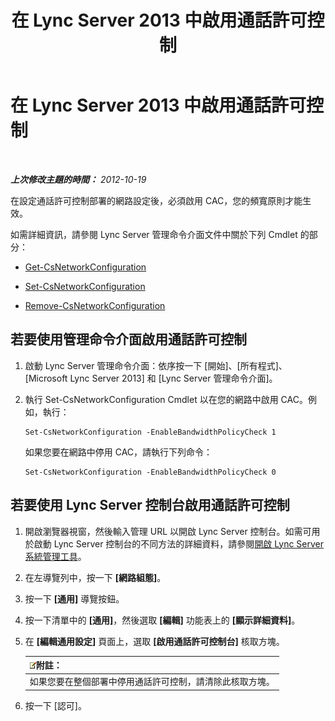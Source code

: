 ﻿---
title: 在 Lync Server 2013 中啟用通話許可控制
TOCTitle: 在 Lync Server 2013 中啟用通話許可控制
ms:assetid: 80201105-18f7-4c02-9c71-8df5a952f6c7
ms:mtpsurl: https://technet.microsoft.com/zh-tw/library/Gg398642(v=OCS.15)
ms:contentKeyID: 49291469
ms.date: 08/10/2015
mtps_version: v=OCS.15
ms.translationtype: HT
---

# 在 Lync Server 2013 中啟用通話許可控制

 

_**上次修改主題的時間：** 2012-10-19_

在設定通話許可控制部署的網路設定後，必須啟用 CAC，您的頻寬原則才能生效。

如需詳細資訊，請參閱 Lync Server 管理命令介面文件中關於下列 Cmdlet 的部分：

  - [Get-CsNetworkConfiguration](get-csnetworkconfiguration.md)

  - [Set-CsNetworkConfiguration](set-csnetworkconfiguration.md)

  - [Remove-CsNetworkConfiguration](remove-csnetworkconfiguration.md)

## 若要使用管理命令介面啟用通話許可控制

1.  啟動 Lync Server 管理命令介面：依序按一下 \[開始\]、\[所有程式\]、\[Microsoft Lync Server 2013\] 和 \[Lync Server 管理命令介面\]。

2.  執行 Set-CsNetworkConfiguration Cmdlet 以在您的網路中啟用 CAC。例如，執行：
    
        Set-CsNetworkConfiguration -EnableBandwidthPolicyCheck 1
    
    如果您要在網路中停用 CAC，請執行下列命令：
    
        Set-CsNetworkConfiguration -EnableBandwidthPolicyCheck 0

## 若要使用 Lync Server 控制台啟用通話許可控制

1.  開啟瀏覽器視窗，然後輸入管理 URL 以開啟 Lync Server 控制台。如需可用於啟動 Lync Server 控制台的不同方法的詳細資料，請參閱[開啟 Lync Server 系統管理工具](lync-server-2013-open-lync-server-administrative-tools.md)。

2.  在左導覽列中，按一下 **\[網路組態\]**。

3.  按一下 **\[通用\]** 導覽按鈕。

4.  按一下清單中的 **\[通用\]**，然後選取 **\[編輯\]** 功能表上的 **\[顯示詳細資料\]**。

5.  在 **\[編輯通用設定\]** 頁面上，選取 **\[啟用通話許可控制台\]** 核取方塊。
    
    <table>
    <thead>
    <tr class="header">
    <th><img src="images/Gg398811.note(OCS.15).gif" title="note" alt="note" />附註：</th>
    </tr>
    </thead>
    <tbody>
    <tr class="odd">
    <td>如果您要在整個部署中停用通話許可控制，請清除此核取方塊。</td>
    </tr>
    </tbody>
    </table>


6.  按一下 \[認可\]。

